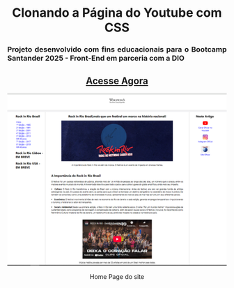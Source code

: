 <div align = "center">
<h1> Clonando a Página do Youtube com CSS </h1>
</div>
<div align = "justify">
<h3> Projeto desenvolvido com fins educacionais para o Bootcamp Santander 2025 - Front-End em parceria com a DIO </h3>
</div>

<div align = "center">
<h2><a href="" target="_blank"> Acesse Agora </a></h2>

<p> </p>

<p> <img src="https://github.com/Alxcostta/Wikipedia-2.0/blob/main/images/rir/homepage.PNG" alt="Home Page do site versão desktop"> </p>
<p> Home Page do site <p>
